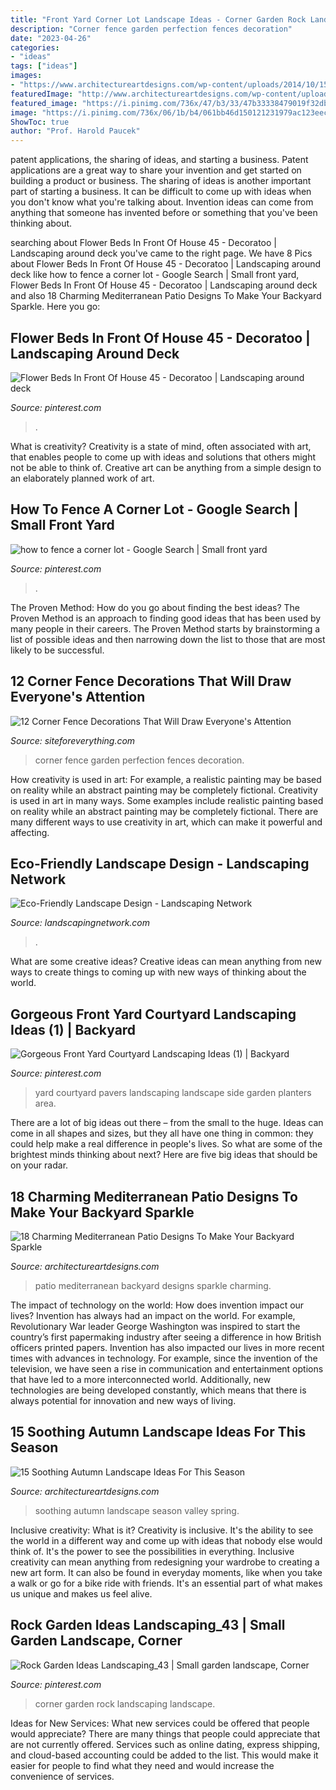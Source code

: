 ```yaml
---
title: "Front Yard Corner Lot Landscape Ideas - Corner Garden Rock Landscaping Landscape"
description: "Corner fence garden perfection fences decoration"
date: "2023-04-26"
categories:
- "ideas"
tags: ["ideas"]
images:
- "https://www.architectureartdesigns.com/wp-content/uploads/2014/10/15-Soothing-Autumn-Landscape-Ideas-For-This-Season-7-630x840.jpg"
featuredImage: "http://www.architectureartdesigns.com/wp-content/uploads/2015/07/18-Charming-Mediterranean-Patio-Designs-To-Make-Your-Backyard-Sparkle-18.jpg"
featured_image: "https://i.pinimg.com/736x/47/b3/33/47b33338479019f32db20f6b2c182878.jpg"
image: "https://i.pinimg.com/736x/06/1b/b4/061bb46d150121231979ac123eec7056.jpg"
ShowToc: true
author: "Prof. Harold Paucek"
---
```



patent applications, the sharing of ideas, and starting a business. Patent applications are a great way to share your invention and get started on building a product or business. The sharing of ideas is another important part of starting a business. It can be difficult to come up with ideas when you don't know what you're talking about. Invention ideas can come from anything that someone has invented before or something that you've been thinking about.

	

		
searching about Flower Beds In Front Of House 45 - Decoratoo | Landscaping around deck you've came to the right page. We have 8 Pics about Flower Beds In Front Of House 45 - Decoratoo | Landscaping around deck like how to fence a corner lot - Google Search | Small front yard, Flower Beds In Front Of House 45 - Decoratoo | Landscaping around deck and also 18 Charming Mediterranean Patio Designs To Make Your Backyard Sparkle. Here you go:
		
    
## Flower Beds In Front Of House 45 - Decoratoo | Landscaping Around Deck

<img loading=lazy src="https://i.pinimg.com/736x/a9/24/9f/a9249fca0169e109e9b30cfed222f270.jpg" onerror="this.onerror=null;this.src='https://tse3.mm.bing.net/th?id=OIP.pHZ8zKHseMZlOeR4uJoe1QHaLH&amp;pid=15.1';" alt="Flower Beds In Front Of House 45 - Decoratoo | Landscaping around deck">

_Source: pinterest.com_

>. 

	

What is creativity?
Creativity is a state of mind, often associated with art, that enables people to come up with ideas and solutions that others might not be able to think of. Creative art can be anything from a simple design to an elaborately planned work of art.

    
## How To Fence A Corner Lot - Google Search | Small Front Yard

<img loading=lazy src="https://i.pinimg.com/736x/06/1b/b4/061bb46d150121231979ac123eec7056.jpg" onerror="this.onerror=null;this.src='https://tse2.mm.bing.net/th?id=OIP.g2qhwAm0yfnAgsJDI5KcCwHaF2&amp;pid=15.1';" alt="how to fence a corner lot - Google Search | Small front yard">

_Source: pinterest.com_

>. 

	

The Proven Method: How do you go about finding the best ideas?
The Proven Method is an approach to finding good ideas that has been used by many people in their careers. The Proven Method starts by brainstorming a list of possible ideas and then narrowing down the list to those that are most likely to be successful.

    
## 12 Corner Fence Decorations That Will Draw Everyone&#039;s Attention

<img loading=lazy src="http://siteforeverything.com/wp-content/uploads/2017/05/Corner-Fences-Garden-Decor-08.jpg" onerror="this.onerror=null;this.src='https://tse3.mm.bing.net/th?id=OIP.Q6l6YgwmTaVB4TaE4ZpdgAHaFj&amp;pid=15.1';" alt="12 Corner Fence Decorations That Will Draw Everyone&#039;s Attention">

_Source: siteforeverything.com_

>corner fence garden perfection fences decoration. 

	

How creativity is used in art: For example, a realistic painting may be based on reality while an abstract painting may be completely fictional.
Creativity is used in art in many ways. Some examples include realistic painting based on reality while an abstract painting may be completely fictional. There are many different ways to use creativity in art, which can make it powerful and affecting.

    
## Eco-Friendly Landscape Design - Landscaping Network

<img loading=lazy src="https://images.landscapingnetwork.com/pictures/images/900x705Max/garden-design_16/garden-walkway-casa-serena-landscape-designs-llc_2825.jpg" onerror="this.onerror=null;this.src='https://tse3.mm.bing.net/th?id=OIP.xeBdNhkWoxYQRDNR-6A-EgHaFj&amp;pid=15.1';" alt="Eco-Friendly Landscape Design - Landscaping Network">

_Source: landscapingnetwork.com_

>. 

	

What are some creative ideas?
Creative ideas can mean anything from new ways to create things to coming up with new ways of thinking about the world.

    
## Gorgeous Front Yard Courtyard Landscaping Ideas (1) | Backyard

<img loading=lazy src="https://i.pinimg.com/originals/26/12/f0/2612f03c75d0f5bf53ce0a0da21fb3f1.jpg" onerror="this.onerror=null;this.src='https://tse1.mm.bing.net/th?id=OIP.jdpVnJv6I6EmmvUZV_X0KAHaJ3&amp;pid=15.1';" alt="Gorgeous Front Yard Courtyard Landscaping Ideas (1) | Backyard">

_Source: pinterest.com_

>yard courtyard pavers landscaping landscape side garden planters area. 

	

There are a lot of big ideas out there – from the small to the huge. Ideas can come in all shapes and sizes, but they all have one thing in common: they could help make a real difference in people's lives. So what are some of the brightest minds thinking about next? Here are five big ideas that should be on your radar.

    
## 18 Charming Mediterranean Patio Designs To Make Your Backyard Sparkle

<img loading=lazy src="http://www.architectureartdesigns.com/wp-content/uploads/2015/07/18-Charming-Mediterranean-Patio-Designs-To-Make-Your-Backyard-Sparkle-18.jpg" onerror="this.onerror=null;this.src='https://tse1.mm.bing.net/th?id=OIP.U0m608V8dRbDT8xNa0mKpgHaE7&amp;pid=15.1';" alt="18 Charming Mediterranean Patio Designs To Make Your Backyard Sparkle">

_Source: architectureartdesigns.com_

>patio mediterranean backyard designs sparkle charming. 

	

The impact of technology on the world: How does invention impact our lives?
Invention has always had an impact on the world. For example, Revolutionary War leader George Washington was inspired to start the country’s first papermaking industry after seeing a difference in how British officers printed papers. Invention has also impacted our lives in more recent times with advances in technology. For example, since the invention of the television, we have seen a rise in communication and entertainment options that have led to a more interconnected world. Additionally, new technologies are being developed constantly, which means that there is always potential for innovation and new ways of living.

    
## 15 Soothing Autumn Landscape Ideas For This Season

<img loading=lazy src="https://www.architectureartdesigns.com/wp-content/uploads/2014/10/15-Soothing-Autumn-Landscape-Ideas-For-This-Season-7-630x840.jpg" onerror="this.onerror=null;this.src='https://tse4.mm.bing.net/th?id=OIP.0leKGLxP1tTM7CxBwgseYwHaJ4&amp;pid=15.1';" alt="15 Soothing Autumn Landscape Ideas For This Season">

_Source: architectureartdesigns.com_

>soothing autumn landscape season valley spring. 

	

Inclusive creativity: What is it?
Creativity is inclusive. It's the ability to see the world in a different way and come up with ideas that nobody else would think of. It's the power to see the possibilities in everything. Inclusive creativity can mean anything from redesigning your wardrobe to creating a new art form. It can also be found in everyday moments, like when you take a walk or go for a bike ride with friends. It's an essential part of what makes us unique and makes us feel alive.

    
## Rock Garden Ideas Landscaping_43 | Small Garden Landscape, Corner

<img loading=lazy src="https://i.pinimg.com/736x/47/b3/33/47b33338479019f32db20f6b2c182878.jpg" onerror="this.onerror=null;this.src='https://tse2.mm.bing.net/th?id=OIP.rWNb2Mhf6enrSnpsgjZ0sAHaJ3&amp;pid=15.1';" alt="Rock Garden Ideas Landscaping_43 | Small garden landscape, Corner">

_Source: pinterest.com_

>corner garden rock landscaping landscape. 

	

Ideas for New Services: What new services could be offered that people would appreciate?
There are many things that people could appreciate that are not currently offered. Services such as online dating, express shipping, and cloud-based accounting could be added to the list. This would make it easier for people to find what they need and would increase the convenience of services.

